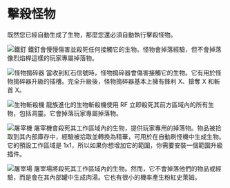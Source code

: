 # 擊殺怪物

既然您已經自動生成了生物，那麼您還必須自動執行擊殺怪物。

![鐵釘](item:mob\_grinding\_utils:spikes)
鐵釘會慢慢傷害並殺死任何接觸它的生物。怪物會掉落經驗，但不會掉落像烈焰桿這樣的玩家專屬掉落物。

![怪物搗碎器](item:mob\_grinding\_utils:saw)
當收到紅石信號時，怪物搗碎器會傷害接觸它的生物。它有用於怪物搗碎器升級的插槽。完全升級後，怪物搗碎器基本上擁有鋒利 X、搶奪 X 和斬首 X。

![生物斬殺機](item:draconicevolution:grinder)
龍族進化的生物斬殺機使用 RF 立即殺死其前方區域內的所有生物，包括凋靈。它會掉落玩家專屬掉落物。

![屠宰機](item:industrialforegoing:mob_relocator)
屠宰機會殺死其工作區域內的生物，提供玩家專用的掉落物。物品被拾取到其內部庫存中，經驗被拾取並轉換為精華，可用於在自動刷怪機中生成生物。
它的預設工作區域是 1x1，所以如果你想增加它的範圍，你需要安裝一個範圍升級插件。

![屠宰場](item:industrialforegoing:mob\_slaughter\_factory)
屠宰場將殺死其工作區域內的生物。然而，它不會掉落他們的物品或經驗，而是會在其內部罐中生成肉湯。它也有很小的機率產生粉紅史萊姆。